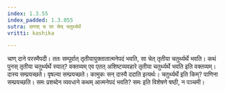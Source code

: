 ```yaml
---
index: 1.3.55
index_padded: 1.3.055
sutra: दाणश् च सा चेच् चतुर्थ्यर्थे
vritti: kashika

---
```

चाण् दाने परस्मैपदी। ततः सम्पूर्वात् तृतीयायुक्तातात्मनेपदं भवति, सा चेत् तृतीया चतुर्थ्यर्थे भवति। कथं पुनस् तृतीया चतुर्थ्यर्थे स्यात्? वक्तव्यम् एव एतत् अशिष्टव्यवहारे तृतीया चतुर्थ्यर्थे भवति इति वक्तव्यम्। दास्य सम्प्रयच्छते। वृषल्या सम्प्रयच्छते। कामुकः सन् दास्यै ददाति इत्यर्थः। चतुर्थ्यर्थे इति किम्? पाणिना सम्प्रयच्छति। समः प्रशब्देन व्यवधाने कथम् आत्मनेपदं भवति? समः इति विशेषणे षष्ठी, न पञ्चमी।